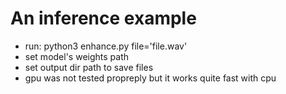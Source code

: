 # An inference example 

- run: python3 enhance.py file='file.wav'
- set model's weights path
- set output dir path to save files
- gpu was not tested propreply but it works quite fast with cpu
